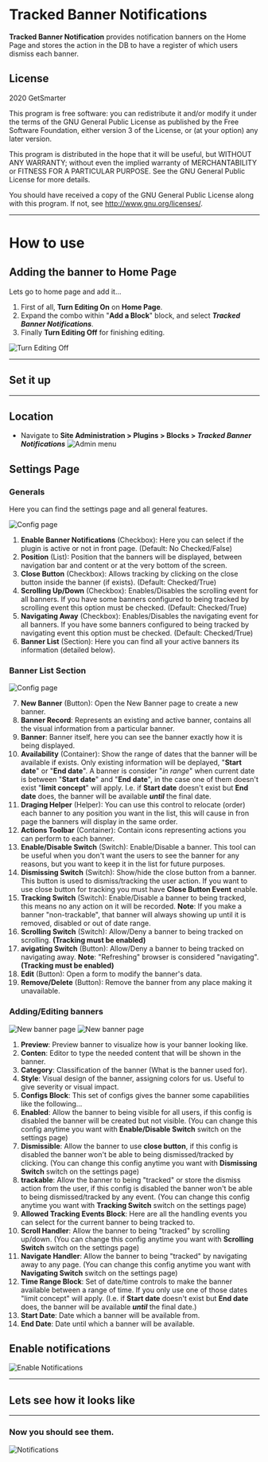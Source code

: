 
# Tracked Banner Notifications #

**Tracked Banner Notification** provides notification banners on the Home Page and stores the action in the DB to have a register of which users dismiss each banner. 

## License ##

2020 GetSmarter

This program is free software: you can redistribute it and/or modify it under
the terms of the GNU General Public License as published by the Free Software
Foundation, either version 3 of the License, or (at your option) any later
version.

This program is distributed in the hope that it will be useful, but WITHOUT ANY
WARRANTY; without even the implied warranty of MERCHANTABILITY or FITNESS FOR A
PARTICULAR PURPOSE.  See the GNU General Public License for more details.

You should have received a copy of the GNU General Public License along with
this program.  If not, see <http://www.gnu.org/licenses/>.

---

# How to use #

## Adding the banner to Home Page ##
Lets go to home page and add it...

1. First of all, **Turn Editing On** on **Home Page**.
2. Expand the combo within "**Add a Block**" block, and select **_Tracked Banner Notifications_**.
3. Finally **Turn Editing Off** for finishing editing.

![Turn Editing Off](docs/images/adding_block.gif "Turn Editing Off")


---
## Set it up ##
---

## Location ##

- Navigate to **Site Administration > Plugins > Blocks > _Tracked Banner Notifications_**
![Admin menu](docs/images/navigate_to_settings.gif "Admin config section")

## Settings Page ##
### Generals ###
Here you can find the settings page and all general features.


![Config page](docs/images/settings_screen_0_labeled.png "Main plugin config page")

1. **Enable Banner Notifications** (Checkbox): Here you can select if the plugin is active or not in front page. (Default: No Checked/False)
2. **Position** (List): Position that the banners will be displayed, between navigation bar and content or at the very bottom of the screen.
3. **Close Button** (Checkbox): Allows tracking by clicking on the close button inside the banner (if exists). (Default: Checked/True)
4. **Scrolling Up/Down** (Checkbox): Enables/Disables the scrolling event for all banners. If you have some banners configured to being tracked by scrolling event this option must be checked. (Default: Checked/True)
5. **Navigating Away** (Checkbox): Enables/Disables the navigating event for all banners. If you have some banners configured to being tracked by navigating event this option must be checked. (Default: Checked/True)
6. **Banner List** (Section): Here you can find all your active banners its information (detailed below). 


### Banner List Section ###

![Config page](docs/images/settings_screen_2_labeled.png "Main plugin config page")

7. **New Banner** (Button): Open the New Banner page to create a new banner.
8. **Banner Record**: Represents an existing and active banner, contains all the visual information from a particular banner.
9. **Banner**: Banner itself, here you can see the banner exactly how it is being displayed.
10. **Availability** (Container): Show the range of dates that the banner will be available if exists. Only existing information will be deplayed, "**Start date**" or "**End date**". A banner is consider "_in range_" when current date is between "**Start date**" and "**End date**", in the case one of them doesn't exist "**limit concept**" will apply. I.e. if **Start date** doesn't exist but **End date** does, the banner will be available **_until_** the final date.
11. **Draging Helper** (Helper): You can use this control to relocate (order) each banner to any position you want in the list, this will cause in fron page the banners will display in the same order.
12. **Actions Toolbar** (Container): Contain icons representing actions you can perform to each banner.
13. **Enable/Disable Switch** (Switch): Enable/Disable a banner. This tool can be useful when you don't want the users to see the banner for any reasons, but you want to keep it in the list for future purposes.
14. **Dismissing Switch** (Switch): Show/hide the close button from a banner. This button is used to dismiss/tracking the user action. If you want to use close button for tracking you must have **Close Button Event** enable.
15. **Tracking Switch** (Switch): Enable/Disable a banner to being tracked, this means no any action on it will be recorded. **Note**: If you make a banner "non-trackable", that banner will always showing up until it is removed, disabled or out of date range.
16. **Scrolling Switch** (Switch): Allow/Deny a banner to being tracked on scrolling. **(Tracking must be enabled)**
17. **avigating Switch** (Button): Allow/Deny a banner to being tracked on navigating away. **Note**: "Refreshing" browser is considered "navigating". **(Tracking must be enabled)**
18. **Edit** (Button): Open a form to modify the banner's data. 
19. **Remove/Delete** (Button): Remove the banner from any place making it unavailable.


### Adding/Editing banners ###
![New banner page](docs/images/new_banner_1_labeled.png "New banner page")
![New banner page](docs/images/new_banner_2_labeled.png "New banner page")

1. **Preview**: Preview banner to visualize how is your banner looking like.
2. **Conten**: Editor to type the needed content that will be shown in the banner.
3. **Category**: Classification of the banner (What is the banner used for).
4. **Style**: Visual design of the banner, assigning colors for us. Useful to give severity or visual impact.
5. **Configs Block**: This set of configs gives the banner some capabilities like the following...
6. **Enabled**: Allow the banner to being visible for all users, if this config is disabled the banner will be created but not visible. (You can change this config anytime you want with **Enable/Disable Switch** switch on the settings page)
7. **Dismissible**: Allow the banner to use **close button**, if this config is disabled the banner won't be able to being dismissed/tracked by clicking. (You can change this config anytime you want with **Dismissing Switch** switch on the settings page)
8. **trackable**: Allow the banner to being "tracked" or store the dismiss action from the user, if this config is disabled the banner won't be able to being dismissed/tracked by any event. (You can change this config anytime you want with **Tracking Switch** switch on the settings page)
9. **Allowed Tracking Events Block**: Here are all the handling events you can select for the current banner to being tracked to.
10. **Scroll Handler**: Allow the banner to being "tracked" by scrolling up/down. (You can change this config anytime you want with **Scrolling Switch** switch on the settings page)
11. **Navigate Handler**: Allow the banner to being "tracked" by navigating away to any page. (You can change this config anytime you want with **Navigating Switch** switch on the settings page)
12. **Time Range Block**: Set of date/time controls to make the banner available between a range of time. If you only use one of those dates "limit concept" will apply. (I.e. if **Start date** doesn't exist but **End date** does, the banner will be available **_until_** the final date.)
13. **Start Date**: Date which a banner will be available from.
14. **End Date**: Date until which a banner will be available.



## Enable notifications ##
![Enable Notifications](docs/images/enable_banners.gif "Enable Notifications")


---
##  Lets see how it looks like ##
---

### Now you should see them. ###
![Notifications](docs/images/front_page.png "Notifications")
